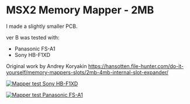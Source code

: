 # MSX2 Memory Mapper - 2MB

I made a slightly smaller PCB.

ver B was tested with:
* Panasonic FS-A1
* Sony HB-F1XD

Original work by Andrey Koryakin
https://hansotten.file-hunter.com/do-it-yourself/memory-mappers-slots/2mb-4mb-internal-slot-expander/

[![Mapper test Sony HB-F1XD](https://img.youtube.com/vi/D8B8vpNFS8c/0.jpg)](https://www.youtube.com/watch?v=D8B8vpNFS8c)


[![Mapper test Panasonic FS-A1](https://img.youtube.com/vi/FxIIxCRcBFI/0.jpg)](https://www.youtube.com/watch?v=FxIIxCRcBFI)


